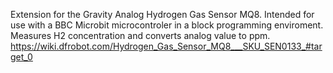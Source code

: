 Extension for the Gravity Analog Hydrogen Gas Sensor MQ8. Intended for use with a BBC Microbit microcontroler in a block programming enviroment. Measures H2 concentration and converts analog value to ppm.
https://wiki.dfrobot.com/Hydrogen_Gas_Sensor_MQ8___SKU_SEN0133_#target_0
